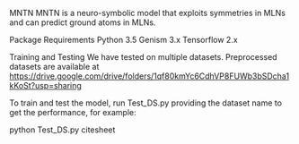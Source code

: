 MNTN
MNTN is a neuro-symbolic model that exploits symmetries in MLNs and can predict ground atoms in MLNs.

Package Requirements
Python 3.5 Genism 3.x Tensorflow 2.x

Training and Testing
We have tested on multiple datasets. Preprocessed datasets are available at https://drive.google.com/drive/folders/1qf80kmYc6CdhVP8FUWb3bSDcha1kKoSt?usp=sharing

To train and test the model, run Test_DS.py providing the dataset name to get the performance, for example:

python Test_DS.py citesheet